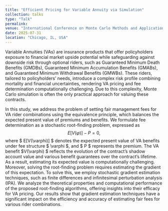 ```yaml
---
title: "Efficient Pricing for Variable Annuity via Simulation"
collection: talks
type: "Talk"
permalink: 
venue: "International Conference on Monte Carlo Methods and Applications"
date: 2025-07-31
location: "Chicago, IL, USA"
---
```


Variable Annuities (VAs) are insurance products that offer policyholders exposure to financial market upside potential while safeguarding against downside risk through optional riders, such as Guaranteed Minimum Death Benefits (GMDBs), Guaranteed Minimum Accumulation Benefits (GMABs), and Guaranteed Minimum Withdrawal Benefits (GMWBs). These riders, tailored to policyholders’ needs, introduce a complex risk profile combining mortality and financial uncertainties, rendering VA pricing and fee determination computationally challenging. Due to this complexity, Monte Carlo simulation is often the only practical approach for valuing these contracts.

In this study, we address the problem of setting fair management fees for VA rider combinations using the equivalence principle, which balances the expected present value of premiums and benefits. We formulate fee determination as a stochastic root-finding problem, expressed as
$$
E[V(\varphi)] - P = 0,
$$
where $ E[V(\varphi)] $ denotes the expected present value of VA benefits under fee structure $ \varphi $, and $ P $ represents the premium. The VA benefit $V(\varphi) $ reflects the evolution of the contract’s shadow account value and various benefit guarantees over the contract’s lifetime. As a result, estimating its expected value is computationally challenging. Moreover, solving the root-finding problem requires estimating the gradient of this expectation. To solve this, we employ stochastic gradient estimation techniques, such as finite differences and infinitesimal perturbation analysis (IPA). We analyze the theoretical properties and computational performance of the proposed root-finding algorithms, offering insights into their efficacy for VA pricing. Our results show that gradient estimation techniques have a significant impact on the efficiency and accuracy of estimating fair fees for various rider combinations.
